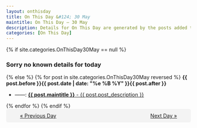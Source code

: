 ```yaml
---
layout: onthisday
title: On This Day &#124; 30 May
maintitle: On This Day — 30 May
description: Details for On This Day are generated by the posts added to the website so the content is subject to changes/updates over time.
categories: [On This Day]
---
```


{% if site.categories.OnThisDay30May == null %}
<h3>Sorry no known details for today</h3>
{% else %}
{% for post in site.categories.OnThisDay30May reversed %}
<strong>{{ post.before }}{{ post.date | date: "%e %B %Y" }}{{ post.after }}</strong>
<ul>
<li> ——: <a class="{{ post.class }}" href="{{ post.url }}"><strong>{{ post.maintitle }}</strong> - {{ post.post_description }}</a></li>
</ul>
{% endfor %}
{% endif %}

<div style="background-color: #f3f3f3; padding: 10px; border-radius: 5px; text-align: center; display: flex; justify-content: space-evenly;">
<a href="/onthisday/05/05-29">« Previous Day</a>
<span style="visibility:hidden;">[ Visit Leap Year February 29 ]</span>
<a href="/onthisday/05/05-31">Next Day »</a>
</div>

